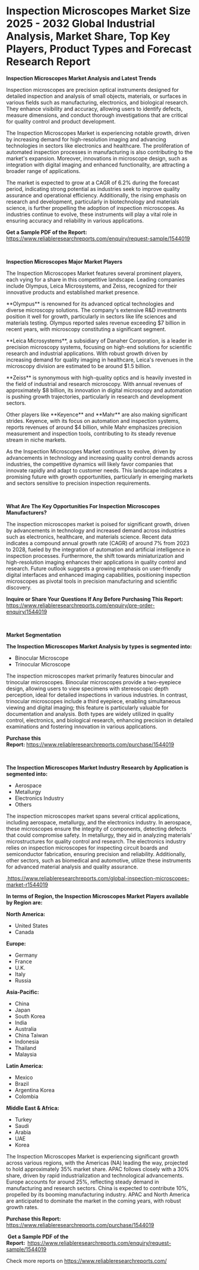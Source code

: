 <p><h1>Inspection Microscopes Market Size 2025 - 2032 Global Industrial Analysis, Market Share, Top Key Players, Product Types and Forecast Research Report</h1></p><p><strong>Inspection Microscopes Market Analysis and Latest Trends</strong></p>
<p><p>Inspection microscopes are precision optical instruments designed for detailed inspection and analysis of small objects, materials, or surfaces in various fields such as manufacturing, electronics, and biological research. They enhance visibility and accuracy, allowing users to identify defects, measure dimensions, and conduct thorough investigations that are critical for quality control and product development.</p><p>The Inspection Microscopes Market is experiencing notable growth, driven by increasing demand for high-resolution imaging and advancing technologies in sectors like electronics and healthcare. The proliferation of automated inspection processes in manufacturing is also contributing to the market's expansion. Moreover, innovations in microscope design, such as integration with digital imaging and enhanced functionality, are attracting a broader range of applications.</p><p>The market is expected to grow at a CAGR of 6.2% during the forecast period, indicating strong potential as industries seek to improve quality assurance and operational efficiency. Additionally, the rising emphasis on research and development, particularly in biotechnology and materials science, is further propelling the adoption of inspection microscopes. As industries continue to evolve, these instruments will play a vital role in ensuring accuracy and reliability in various applications.</p></p>
<p><strong>Get a Sample PDF of the Report:&nbsp;</strong> <a href="https://www.reliableresearchreports.com/enquiry/request-sample/1544019?utm_campaign=2202&utm_medium=2&utm_source=Github&utm_content=ia&utm_term=08042025&utm_id=inspection-microscopes">https://www.reliableresearchreports.com/enquiry/request-sample/1544019</a></p>
<p>&nbsp;</p>
<p><strong>Inspection Microscopes Major Market Players</strong></p>
<p><p>The Inspection Microscopes Market features several prominent players, each vying for a share in this competitive landscape. Leading companies include Olympus, Leica Microsystems, and Zeiss, recognized for their innovative products and established market presence. </p><p>**Olympus** is renowned for its advanced optical technologies and diverse microscopy solutions. The company's extensive R&D investments position it well for growth, particularly in sectors like life sciences and materials testing. Olympus reported sales revenue exceeding $7 billion in recent years, with microscopy constituting a significant segment.</p><p>**Leica Microsystems**, a subsidiary of Danaher Corporation, is a leader in precision microscopy systems, focusing on high-end solutions for scientific research and industrial applications. With robust growth driven by increasing demand for quality imaging in healthcare, Leica's revenues in the microscopy division are estimated to be around $1.5 billion.</p><p>**Zeiss** is synonymous with high-quality optics and is heavily invested in the field of industrial and research microscopy. With annual revenues of approximately $8 billion, its innovation in digital microscopy and automation is pushing growth trajectories, particularly in research and development sectors. </p><p>Other players like **Keyence** and **Mahr** are also making significant strides. Keyence, with its focus on automation and inspection systems, reports revenues of around $4 billion, while Mahr emphasizes precision measurement and inspection tools, contributing to its steady revenue stream in niche markets.</p><p>As the Inspection Microscopes Market continues to evolve, driven by advancements in technology and increasing quality control demands across industries, the competitive dynamics will likely favor companies that innovate rapidly and adapt to customer needs. This landscape indicates a promising future with growth opportunities, particularly in emerging markets and sectors sensitive to precision inspection requirements.</p></p>
<p>&nbsp;</p>
<p><strong>What Are The Key Opportunities For Inspection Microscopes Manufacturers?</strong></p>
<p><p>The inspection microscopes market is poised for significant growth, driven by advancements in technology and increased demand across industries such as electronics, healthcare, and materials science. Recent data indicates a compound annual growth rate (CAGR) of around 7% from 2023 to 2028, fueled by the integration of automation and artificial intelligence in inspection processes. Furthermore, the shift towards miniaturization and high-resolution imaging enhances their applications in quality control and research. Future outlook suggests a growing emphasis on user-friendly digital interfaces and enhanced imaging capabilities, positioning inspection microscopes as pivotal tools in precision manufacturing and scientific discovery.</p></p>
<p><strong>Inquire or Share Your Questions If Any Before Purchasing This Report:</strong> <a href="https://www.reliableresearchreports.com/enquiry/pre-order-enquiry/1544019?utm_campaign=2202&utm_medium=2&utm_source=Github&utm_content=ia&utm_term=08042025&utm_id=inspection-microscopes">https://www.reliableresearchreports.com/enquiry/pre-order-enquiry/1544019</a></p>
<p>&nbsp;</p>
<p><strong>Market Segmentation</strong></p>
<p><strong>The Inspection Microscopes Market Analysis by types is segmented into:</strong></p>
<p><ul><li>Binocular Microscope</li><li>Trinocular Microscope</li></ul></p>
<p><p>The inspection microscopes market primarily features binocular and trinocular microscopes. Binocular microscopes provide a two-eyepiece design, allowing users to view specimens with stereoscopic depth perception, ideal for detailed inspections in various industries. In contrast, trinocular microscopes include a third eyepiece, enabling simultaneous viewing and digital imaging; this feature is particularly valuable for documentation and analysis. Both types are widely utilized in quality control, electronics, and biological research, enhancing precision in detailed examinations and fostering innovation in various applications.</p></p>
<p><strong>Purchase this Report:&nbsp;</strong><a href="https://www.reliableresearchreports.com/purchase/1544019?utm_campaign=2202&utm_medium=2&utm_source=Github&utm_content=ia&utm_term=08042025&utm_id=inspection-microscopes">https://www.reliableresearchreports.com/purchase/1544019</a></p>
<p>&nbsp;</p>
<p><strong>The Inspection Microscopes Market Industry Research by Application is segmented into:</strong></p>
<p><ul><li>Aerospace</li><li>Metallurgy</li><li>Electronics Industry</li><li>Others</li></ul></p>
<p><p>The inspection microscopes market spans several critical applications, including aerospace, metallurgy, and the electronics industry. In aerospace, these microscopes ensure the integrity of components, detecting defects that could compromise safety. In metallurgy, they aid in analyzing materials' microstructures for quality control and research. The electronics industry relies on inspection microscopes for inspecting circuit boards and semiconductor fabrication, ensuring precision and reliability. Additionally, other sectors, such as biomedical and automotive, utilize these instruments for advanced material analysis and quality assurance.</p></p>
<p><a href="https://www.reliableresearchreports.com/global-inspection-microscopes-market-r1544019?utm_campaign=2202&utm_medium=2&utm_source=Github&utm_content=ia&utm_term=08042025&utm_id=inspection-microscopes">&nbsp;https://www.reliableresearchreports.com/global-inspection-microscopes-market-r1544019</a></p>
<p><strong>In terms of Region, the Inspection Microscopes Market Players available by Region are:</strong></p>
<p>
    <p> <strong> North America: </strong>
        <ul>
            <li>United States</li>
            <li>Canada</li>
        </ul>
        </p> 
    <p> <strong> Europe: </strong>
        <ul>
            <li>Germany</li>
            <li>France</li>
            <li>U.K.</li>
            <li>Italy</li>
            <li>Russia</li>
        </ul>
        </p> 
    <p> <strong> Asia-Pacific: </strong>
        <ul>
            <li>China</li>
            <li>Japan</li>
            <li>South Korea</li>
            <li>India</li>
            <li>Australia</li>
            <li>China Taiwan</li>
            <li>Indonesia</li>
            <li>Thailand</li>
            <li>Malaysia</li>
        </ul>
        </p> 
    <p> <strong> Latin America: </strong>
        <ul>
            <li>Mexico</li>
            <li>Brazil</li>
            <li>Argentina Korea</li>
            <li>Colombia</li>
        </ul>
        </p> 
    <p> <strong> Middle East & Africa: </strong>
        <ul>
            <li>Turkey</li>
            <li>Saudi</li>
            <li>Arabia</li>
            <li>UAE</li>
            <li>Korea</li>
        </ul>
    </p>
    </p>
<p><p>The Inspection Microscopes Market is experiencing significant growth across various regions, with the Americas (NA) leading the way, projected to hold approximately 35% market share. APAC follows closely with a 30% share, driven by rapid industrialization and technological advancements. Europe accounts for around 25%, reflecting steady demand in manufacturing and research sectors. China is expected to contribute 10%, propelled by its booming manufacturing industry. APAC and North America are anticipated to dominate the market in the coming years, with robust growth rates.</p></p>
<p><strong>Purchase this Report: </strong><a href="https://www.reliableresearchreports.com/purchase/1544019?utm_campaign=2202&utm_medium=2&utm_source=Github&utm_content=ia&utm_term=08042025&utm_id=inspection-microscopes">https://www.reliableresearchreports.com/purchase/1544019</a></p>
<p>&nbsp;<strong>Get a Sample PDF of the Report:&nbsp;&nbsp;</strong><a href="https://www.reliableresearchreports.com/enquiry/request-sample/1544019?utm_campaign=2202&utm_medium=2&utm_source=Github&utm_content=ia&utm_term=08042025&utm_id=inspection-microscopes">https://www.reliableresearchreports.com/enquiry/request-sample/1544019</a></p>
<p><strong></strong></p>
<p>Check more reports on <a href="https://www.reliableresearchreports.com/?utm_campaign=2202&utm_medium=2&utm_source=Github&utm_content=ia&utm_term=08042025&utm_id=inspection-microscopes">https://www.reliableresearchreports.com/</a></p>